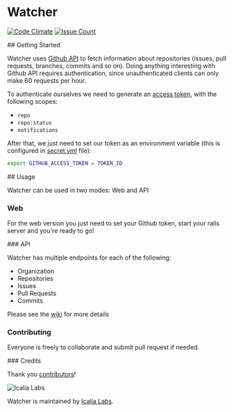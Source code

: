 # Watcher

[![Code Climate](https://codeclimate.com/github/IcaliaLabs/watcher/badges/gpa.svg)](https://codeclimate.com/github/IcaliaLabs/watcher)
[![Issue Count](https://codeclimate.com/github/IcaliaLabs/watcher/badges/issue_count.svg)](https://codeclimate.com/github/IcaliaLabs/watcher)

## Getting Started

Watcher uses [Github API](https://developer.github.com) to fetch information about repositories (issues, pull requests, branches, commits and so on). Doing anything interesting with Github API requires authentication, since unauthenticated clients can only make 60 requests per hour. 

To authenticate ourselves we need to generate an [access token](https://developer.github.com/v3/oauth_authorizations/#create-a-new-authorization), with the following scopes:

- `repo`
- `repo:status`
- `notifications`

After that, we just need to set our token as an environment variable (this is configured in [secret.yml](https://github.com/IcaliaLabs/watcher/blob/master/config/secrets.yml#L7) file):

```bash
export GITHUB_ACCESS_TOKEN = TOKEN_ID
```

## Usage 

Watcher can be used in two modes: Web and API

### Web

For the web version you just need to set your Github token, start your rails server and you're ready to go!

### API

Watcher has multiple endpoints for each of the following:

- Organization
- Repositories
- Issues
- Pull Requests
- Commits

Please see the [wiki](https://github.com/IcaliaLabs/watcher/wiki/API-Documentation) for more details


### Contributing

Everyone is freely to collaborate and submit pull request if needed.


### Credits

Thank you [contributors](https://github.com/icalialabs/icalia_guides/graphs/contributors)!

![Icalia Labs](https://raw.githubusercontent.com/IcaliaLabs/kaishi/master/logo.png)

Watcher is maintained by [Icalia Labs](http://www.icalialabs.com/team).


